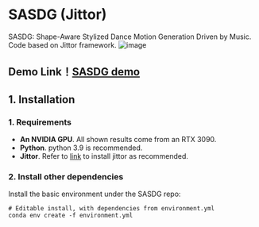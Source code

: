 # SASDG (Jittor)
SASDG: Shape-Aware Stylized Dance Motion Generation Driven by Music. Code based on Jittor framework.
![image](https://github.com/user-attachments/assets/d3376f95-e60b-4e6b-a193-3ced3e04ecde)

## Demo Link！[SASDG demo](https://www.bilibili.com/video/BV1Xy4qeQEmj)

## 1. Installation

### 1. Requirements
- **An NVIDIA GPU**. All shown results come from an RTX 3090.
-  **Python**. python 3.9 is recommended.
-  **Jittor**. Refer to [link](https://github.com/Jittor/jittor) to install jittor as recommended.

### 2. Install other dependencies 
Install the basic environment under the SASDG repo:
```shell
# Editable install, with dependencies from environment.yml
conda env create -f environment.yml
```
